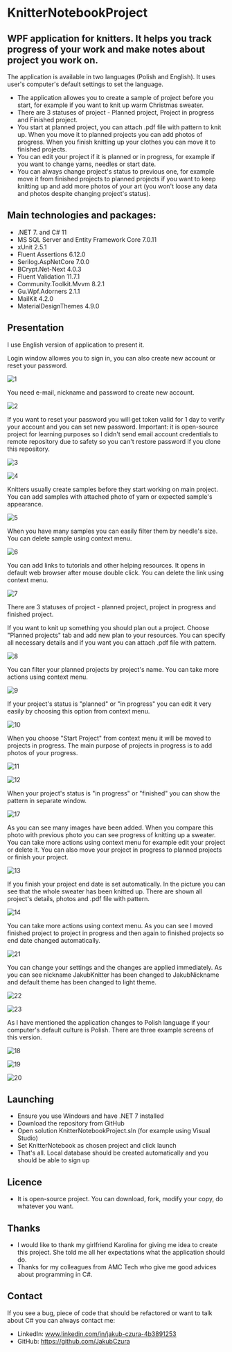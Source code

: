 # KnitterNotebookProject

## WPF application for knitters. It helps you track progress of your work and make notes about project you work on.
The application is available in two languages (Polish and English). It uses user's computer's default settings to set the language.

* The application allowes you to create a sample of project before you start, for example if you want to knit up warm Christmas sweater.
* There are 3 statuses of project - Planned project, Project in progress and Finished project.
* You start at planned project, you can attach .pdf file with pattern to knit up. When you move it to planned projects you can add photos of progress. When you finish knitting up your clothes you can move it to finished projects.
* You can edit your project if it is planned or in progress, for example if you want to change yarns, needles or start date.
* You can always change project's status to previous one, for example move it from finished projects to planned projects if you want to keep knitting up and add more photos of your art (you won't loose any data and photos despite changing project's status). 

## Main technologies and packages:
* .NET 7. and C# 11
* MS SQL Server and Entity Framework Core 7.0.11
* xUnit 2.5.1
* Fluent Assertions 6.12.0
* Serilog.AspNetCore 7.0.0
* BCrypt.Net-Next 4.0.3
* Fluent Validation 11.7.1
* Community.Toolkit.Mvvm 8.2.1
* Gu.Wpf.Adorners 2.1.1
* MailKit 4.2.0
* MaterialDesignThemes 4.9.0

## Presentation
I use English version of application to present it.

Login window allowes you to sign in, you can also create new account or reset your password.

![1](https://github.com/JakubCzura/KnitterNotebookProject/assets/76125047/4241b4ae-a631-4d36-9fac-f0d042e3babb)


You need e-mail, nickname and password to create new account.

![2](https://github.com/JakubCzura/KnitterNotebookProject/assets/76125047/8db20541-eaae-4e48-a6a8-c814213eec4c)


If you want to reset your password you will get token valid for 1 day to verify your account and you can set new password.
Important: it is open-source project for learning purposes so I didn't send email account credentials to remote repository due to safety so you can't restore password if you clone this repository.

![3](https://github.com/JakubCzura/KnitterNotebookProject/assets/76125047/1ecc918e-4d37-43cb-b39b-460568f79338)

![4](https://github.com/JakubCzura/KnitterNotebookProject/assets/76125047/d3c5bb48-cdaa-48d0-97a8-a99b876c5099)


Knitters usually create samples before they start working on main project. You can add samples with attached photo of yarn or expected sample's appearance.

![5](https://github.com/JakubCzura/KnitterNotebookProject/assets/76125047/f7967cd5-238e-434f-9d13-104a17658576)


When you have many samples you can easily filter them by needle's size. You can delete sample using context menu.

![6](https://github.com/JakubCzura/KnitterNotebookProject/assets/76125047/5484c36e-cc12-422d-8152-0b41c369f891)


You can add links to tutorials and other helping resources. It opens in default web browser after mouse double click. You can delete the link using context menu.

![7](https://github.com/JakubCzura/KnitterNotebookProject/assets/76125047/3bb6f375-019e-40d2-9fb9-4274d7d29e30)


There are 3 statuses of project - planned project, project in progress and finished project.

If you want to knit up something you should plan out a project. Choose "Planned projects" tab and add new plan to your resources.
You can specify all necessary details and if you want you can attach .pdf file with pattern.

![8](https://github.com/JakubCzura/KnitterNotebookProject/assets/76125047/7a800b38-6313-4c1d-8581-1b2f54da1974)


You can filter your planned projects by project's name.
You can take more actions using context menu.

![9](https://github.com/JakubCzura/KnitterNotebookProject/assets/76125047/2506e7ae-03cf-4bbe-8e49-0fb63499db6a)


If your project's status is "planned" or "in progress" you can edit it very easily by choosing this option from context menu.

![10](https://github.com/JakubCzura/KnitterNotebookProject/assets/76125047/14c39997-db7c-4bf5-9c4a-2d97231f70e8)


When you choose "Start Project" from context menu it will be moved to projects in progress.
The main purpose of projects in progress is to add photos of your progress. 

![11](https://github.com/JakubCzura/KnitterNotebookProject/assets/76125047/304690a3-35c2-4835-8d50-412aeac752bc)

![12](https://github.com/JakubCzura/KnitterNotebookProject/assets/76125047/62440784-5931-4203-81dc-6db85f503150)


When your project's status is "in progress" or "finished" you can show the pattern in separate window.

![17](https://github.com/JakubCzura/KnitterNotebookProject/assets/76125047/fe336a28-d988-48e8-aea1-3f1e2b83cae8)


As you can see many images have been added. When you compare this photo with previous photo you can see progress of knitting up a sweater.
You can take more actions using context menu for example edit your project or delete it. You can also move your project in progress to planned projects or finish your project.

![13](https://github.com/JakubCzura/KnitterNotebookProject/assets/76125047/ed4df59d-9f24-4191-b8df-ace8ecc038a7)


If you finish your project end date is set automatically. In the picture you can see that the whole sweater has been knitted up.
There are shown all project's details, photos and .pdf file with pattern.

![14](https://github.com/JakubCzura/KnitterNotebookProject/assets/76125047/5f402bc3-86cf-4822-9466-1970364eef4e)


You can take more actions using context menu. As you can see I moved finished project to project in progress and then again to finished projects so end date changed automatically.

![21](https://github.com/JakubCzura/KnitterNotebookProject/assets/76125047/43659dd4-7f34-4ac7-8247-a03ef68c5a43)


You can change your settings and the changes are applied immediately. As you can see nickname JakubKnitter has been changed to JakubNickname and default theme has been changed to light theme.

![22](https://github.com/JakubCzura/KnitterNotebookProject/assets/76125047/2160e90f-1755-4bc8-920d-16981703b4c2)

![23](https://github.com/JakubCzura/KnitterNotebookProject/assets/76125047/25d5aacb-e247-47c6-a65b-7bbc67ab761f)


As I have mentioned the application changes to Polish language if your computer's default culture is Polish. There are three example screens of this version.

![18](https://github.com/JakubCzura/KnitterNotebookProject/assets/76125047/fdf3cd11-3854-4aac-a246-2bba576f3c01)

![19](https://github.com/JakubCzura/KnitterNotebookProject/assets/76125047/3b934329-5b15-418f-9b4a-19795c2b0172)

![20](https://github.com/JakubCzura/KnitterNotebookProject/assets/76125047/dfe3f94d-34e3-442b-9749-af551314be60)


## Launching
* Ensure you use Windows and have .NET 7 installed
* Download the repository from GitHub
* Open solution KnitterNotebookProject.sln (for example using Visual Studio)
* Set KnitterNotebook as chosen project and click launch
* That's all. Local database should be created automatically and you should be able to sign up

## Licence
* It is open-source project. You can download, fork, modify your copy, do whatever you want.

## Thanks
* I would like to thank my girlfriend Karolina for giving me idea to create this project. She told me all her expectations what the application should do.
* Thanks for my colleagues from AMC Tech who give me good advices about programming in C#. 

## Contact
If you see a bug, piece of code that should be refactored or want to talk about C# you can always contact me:
* LinkedIn: www.linkedin.com/in/jakub-czura-4b3891253
* GitHub: https://github.com/JakubCzura
